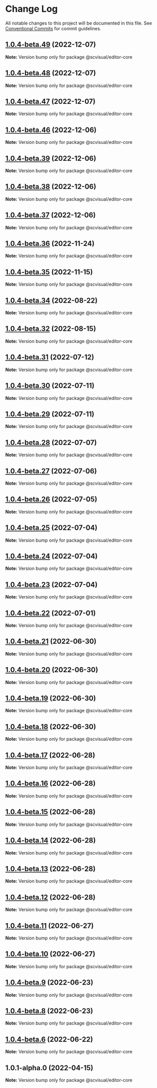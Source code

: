 # Change Log

All notable changes to this project will be documented in this file.
See [Conventional Commits](https://conventionalcommits.org) for commit guidelines.

## [1.0.4-beta.49](http://58.22.61.222:18001/bgtech-fe/micro-frame/compare/@scvisual/editor-core@1.0.4-beta.48...@scvisual/editor-core@1.0.4-beta.49) (2022-12-07)

**Note:** Version bump only for package @scvisual/editor-core





## [1.0.4-beta.48](http://58.22.61.222:18001/bgtech-fe/micro-frame/compare/@scvisual/editor-core@1.0.4-beta.47...@scvisual/editor-core@1.0.4-beta.48) (2022-12-07)

**Note:** Version bump only for package @scvisual/editor-core





## [1.0.4-beta.47](http://58.22.61.222:18001/bgtech-fe/micro-frame/compare/@scvisual/editor-core@1.0.4-beta.46...@scvisual/editor-core@1.0.4-beta.47) (2022-12-07)

**Note:** Version bump only for package @scvisual/editor-core





## [1.0.4-beta.46](http://58.22.61.222:18001/bgtech-fe/micro-frame/compare/@scvisual/editor-core@1.0.4-beta.39...@scvisual/editor-core@1.0.4-beta.46) (2022-12-06)

**Note:** Version bump only for package @scvisual/editor-core





## [1.0.4-beta.39](http://58.22.61.222:18001/bgtech-fe/micro-frame/compare/@scvisual/editor-core@1.0.4-beta.38...@scvisual/editor-core@1.0.4-beta.39) (2022-12-06)

**Note:** Version bump only for package @scvisual/editor-core





## [1.0.4-beta.38](http://58.22.61.222:18001/bgtech-fe/micro-frame/compare/@scvisual/editor-core@1.0.4-beta.37...@scvisual/editor-core@1.0.4-beta.38) (2022-12-06)

**Note:** Version bump only for package @scvisual/editor-core





## [1.0.4-beta.37](http://58.22.61.222:18001/bgtech-fe/micro-frame/compare/@scvisual/editor-core@1.0.4-beta.36...@scvisual/editor-core@1.0.4-beta.37) (2022-12-06)

**Note:** Version bump only for package @scvisual/editor-core





## [1.0.4-beta.36](http://58.22.61.222:18001/bgtech-fe/micro-frame/compare/@scvisual/editor-core@1.0.4-beta.35...@scvisual/editor-core@1.0.4-beta.36) (2022-11-24)

**Note:** Version bump only for package @scvisual/editor-core





## [1.0.4-beta.35](http://58.22.61.222:18001/bgtech-fe/micro-frame/compare/@scvisual/editor-core@1.0.4-beta.34...@scvisual/editor-core@1.0.4-beta.35) (2022-11-15)

**Note:** Version bump only for package @scvisual/editor-core





## [1.0.4-beta.34](http://58.22.61.222:18001/bgtech-fe/micro-frame/compare/@scvisual/editor-core@1.0.4-beta.32...@scvisual/editor-core@1.0.4-beta.34) (2022-08-22)

**Note:** Version bump only for package @scvisual/editor-core





## [1.0.4-beta.32](http://58.22.61.222:18001/bgtech-fe/micro-frame/compare/@scvisual/editor-core@1.0.4-beta.31...@scvisual/editor-core@1.0.4-beta.32) (2022-08-15)

**Note:** Version bump only for package @scvisual/editor-core





## [1.0.4-beta.31](http://58.22.61.222:18001/bgtech-fe/micro-frame/compare/@scvisual/editor-core@1.0.4-beta.30...@scvisual/editor-core@1.0.4-beta.31) (2022-07-12)

**Note:** Version bump only for package @scvisual/editor-core





## [1.0.4-beta.30](http://58.22.61.222:18001/bgtech-fe/micro-frame/compare/@scvisual/editor-core@1.0.4-beta.29...@scvisual/editor-core@1.0.4-beta.30) (2022-07-11)

**Note:** Version bump only for package @scvisual/editor-core





## [1.0.4-beta.29](http://58.22.61.222:18001/bgtech-fe/micro-frame/compare/@scvisual/editor-core@1.0.4-beta.28...@scvisual/editor-core@1.0.4-beta.29) (2022-07-11)

**Note:** Version bump only for package @scvisual/editor-core





## [1.0.4-beta.28](http://58.22.61.222:18001/bgtech-fe/micro-frame/compare/@scvisual/editor-core@1.0.4-beta.27...@scvisual/editor-core@1.0.4-beta.28) (2022-07-07)

**Note:** Version bump only for package @scvisual/editor-core





## [1.0.4-beta.27](http://58.22.61.222:18001/bgtech-fe/micro-frame/compare/@scvisual/editor-core@1.0.4-beta.26...@scvisual/editor-core@1.0.4-beta.27) (2022-07-06)

**Note:** Version bump only for package @scvisual/editor-core





## [1.0.4-beta.26](http://58.22.61.222:18001/bgtech-fe/micro-frame/compare/@scvisual/editor-core@1.0.4-beta.25...@scvisual/editor-core@1.0.4-beta.26) (2022-07-05)

**Note:** Version bump only for package @scvisual/editor-core





## [1.0.4-beta.25](http://58.22.61.222:18001/bgtech-fe/micro-frame/compare/@scvisual/editor-core@1.0.4-beta.24...@scvisual/editor-core@1.0.4-beta.25) (2022-07-04)

**Note:** Version bump only for package @scvisual/editor-core





## [1.0.4-beta.24](http://58.22.61.222:18001/bgtech-fe/micro-frame/compare/@scvisual/editor-core@1.0.4-beta.23...@scvisual/editor-core@1.0.4-beta.24) (2022-07-04)

**Note:** Version bump only for package @scvisual/editor-core





## [1.0.4-beta.23](http://58.22.61.222:18001/bgtech-fe/micro-frame/compare/@scvisual/editor-core@1.0.4-beta.22...@scvisual/editor-core@1.0.4-beta.23) (2022-07-04)

**Note:** Version bump only for package @scvisual/editor-core





## [1.0.4-beta.22](http://58.22.61.222:18001/bgtech-fe/micro-frame/compare/@scvisual/editor-core@1.0.4-beta.21...@scvisual/editor-core@1.0.4-beta.22) (2022-07-01)

**Note:** Version bump only for package @scvisual/editor-core





## [1.0.4-beta.21](http://58.22.61.222:18001/bgtech-fe/micro-frame/compare/@scvisual/editor-core@1.0.4-beta.20...@scvisual/editor-core@1.0.4-beta.21) (2022-06-30)

**Note:** Version bump only for package @scvisual/editor-core





## [1.0.4-beta.20](http://58.22.61.222:18001/bgtech-fe/micro-frame/compare/@scvisual/editor-core@1.0.4-beta.19...@scvisual/editor-core@1.0.4-beta.20) (2022-06-30)

**Note:** Version bump only for package @scvisual/editor-core





## [1.0.4-beta.19](http://58.22.61.222:18001/bgtech-fe/micro-frame/compare/@scvisual/editor-core@1.0.4-beta.18...@scvisual/editor-core@1.0.4-beta.19) (2022-06-30)

**Note:** Version bump only for package @scvisual/editor-core





## [1.0.4-beta.18](http://58.22.61.222:18001/bgtech-fe/micro-frame/compare/@scvisual/editor-core@1.0.4-beta.17...@scvisual/editor-core@1.0.4-beta.18) (2022-06-30)

**Note:** Version bump only for package @scvisual/editor-core





## [1.0.4-beta.17](http://58.22.61.222:18001/bgtech-fe/micro-frame/compare/@scvisual/editor-core@1.0.4-beta.16...@scvisual/editor-core@1.0.4-beta.17) (2022-06-28)

**Note:** Version bump only for package @scvisual/editor-core





## [1.0.4-beta.16](http://58.22.61.222:18001/bgtech-fe/micro-frame/compare/@scvisual/editor-core@1.0.4-beta.15...@scvisual/editor-core@1.0.4-beta.16) (2022-06-28)

**Note:** Version bump only for package @scvisual/editor-core





## [1.0.4-beta.15](http://58.22.61.222:18001/bgtech-fe/micro-frame/compare/@scvisual/editor-core@1.0.4-beta.14...@scvisual/editor-core@1.0.4-beta.15) (2022-06-28)

**Note:** Version bump only for package @scvisual/editor-core





## [1.0.4-beta.14](http://58.22.61.222:18001/bgtech-fe/micro-frame/compare/@scvisual/editor-core@1.0.4-beta.13...@scvisual/editor-core@1.0.4-beta.14) (2022-06-28)

**Note:** Version bump only for package @scvisual/editor-core





## [1.0.4-beta.13](http://58.22.61.222:18001/bgtech-fe/micro-frame/compare/@scvisual/editor-core@1.0.4-beta.12...@scvisual/editor-core@1.0.4-beta.13) (2022-06-28)

**Note:** Version bump only for package @scvisual/editor-core





## [1.0.4-beta.12](http://58.22.61.222:18001/bgtech-fe/micro-frame/compare/@scvisual/editor-core@1.0.4-beta.11...@scvisual/editor-core@1.0.4-beta.12) (2022-06-28)

**Note:** Version bump only for package @scvisual/editor-core





## [1.0.4-beta.11](http://58.22.61.222:18001/bgtech-fe/micro-frame/compare/@scvisual/editor-core@1.0.4-beta.10...@scvisual/editor-core@1.0.4-beta.11) (2022-06-27)

**Note:** Version bump only for package @scvisual/editor-core





## [1.0.4-beta.10](http://58.22.61.222:18001/bgtech-fe/micro-frame/compare/@scvisual/editor-core@1.0.4-beta.9...@scvisual/editor-core@1.0.4-beta.10) (2022-06-27)

**Note:** Version bump only for package @scvisual/editor-core





## [1.0.4-beta.9](http://58.22.61.222:18001/bgtech-fe/micro-frame/compare/@scvisual/editor-core@1.0.4-beta.8...@scvisual/editor-core@1.0.4-beta.9) (2022-06-23)

**Note:** Version bump only for package @scvisual/editor-core





## [1.0.4-beta.8](http://58.22.61.222:18001/bgtech-fe/micro-frame/compare/@scvisual/editor-core@1.0.4-beta.6...@scvisual/editor-core@1.0.4-beta.8) (2022-06-23)

**Note:** Version bump only for package @scvisual/editor-core





## [1.0.4-beta.6](http://58.22.61.222:18001/bgtech-fe/micro-frame/compare/@scvisual/editor-core@1.0.1-alpha.0...@scvisual/editor-core@1.0.4-beta.6) (2022-06-22)

**Note:** Version bump only for package @scvisual/editor-core





## 1.0.1-alpha.0 (2022-04-15)

**Note:** Version bump only for package @scvisual/editor-core
